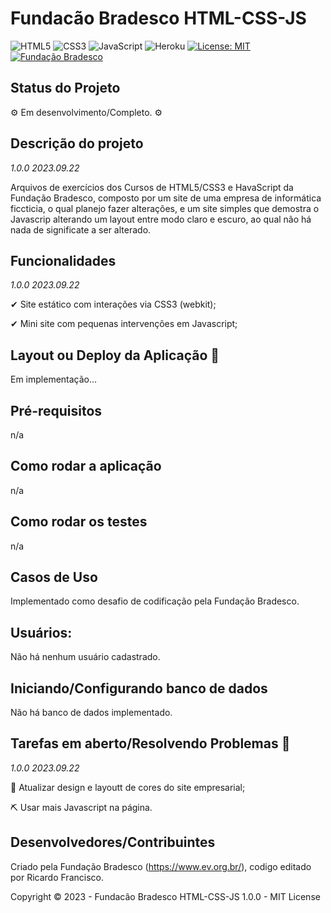 # Fundacão Bradesco HTML-CSS-JS

![HTML5](https://img.shields.io/static/v1?label=HTML5&labelColor=00ced1&message=ok!✔&style=plastic&color=orange&logo=HTML5&logoColor=orange)
![CSS3](https://img.shields.io/static/v1?label=CSS3&labelColor=yellow&message=ok!✔&style=plastic&color=navy&logo=CSS3&logoColor=navy)
![JavaScript](https://img.shields.io/static/v1?label=JavaScript&labelColor=black&message=ok!✔&style=plastic&color=fffd1e&logo=javascript&çogoColor=yellow)
![Heroku](https://img.shields.io/static/v1?label=Heroku&labelColor=navy&message=deploy_soon⏳&color=orange&style=plastic&logo=heroku)
[![License: MIT](https://img.shields.io/badge/License-MIT-green?label=⚖License&logo=balance-scale&logoColor=white&style=plastic)](https://opensource.org/licenses/MIT)
[![Fundação Bradesco](https://img.shields.io/static/v1?label=📖Fund.Bradesco&labelColor=CC092F&message=ok!&color=e9e9e9&style=plastic&&logoXcolor=white)](https://www.ev.org.br/)

## Status do Projeto

<p> ⚙ Em desenvolvimento/Completo. ⚙ </p>

## Descrição do projeto 

<p align="justify">
  
  _1.0.0 2023.09.22_
  
  Arquivos de exercícios dos Cursos de HTML5/CSS3 e HavaScript da Fundação Bradesco, composto por um site de uma empresa de informática ficcticia, o qual planejo fazer alterações, e um site simples que demostra o Javascrip alterando um layout entre modo claro e escuro, ao qual não há nada de significate a ser alterado.
  
## Funcionalidades

_1.0.0 2023.09.22_
  
✔ Site estático com interações via CSS3 (webkit);   

✔ Mini site com pequenas intervenções em Javascript;


## Layout ou Deploy da Aplicação :dash:

Em implementação...

## Pré-requisitos

n/a

## Como rodar a aplicação 

n/a

## Como rodar os testes

n/a

## Casos de Uso

Implementado como desafio de codificação pela Fundação Bradesco.

## Usuários: 

Não há nenhum usuário cadastrado. 

## Iniciando/Configurando banco de dados

Não há banco de dados implementado. 

## Tarefas em aberto/Resolvendo Problemas 🧨

 _1.0.0 2023.09.22_

🔨 Atualizar design e layoutt de cores do site empresarial;

⛏ Usar mais Javascript na página.

## Desenvolvedores/Contribuintes

Criado pela Fundação Bradesco (https://www.ev.org.br/), codigo editado por Ricardo Francisco. 

Copyright © 2023 - Fundacão Bradesco HTML-CSS-JS 1.0.0 - MIT License

